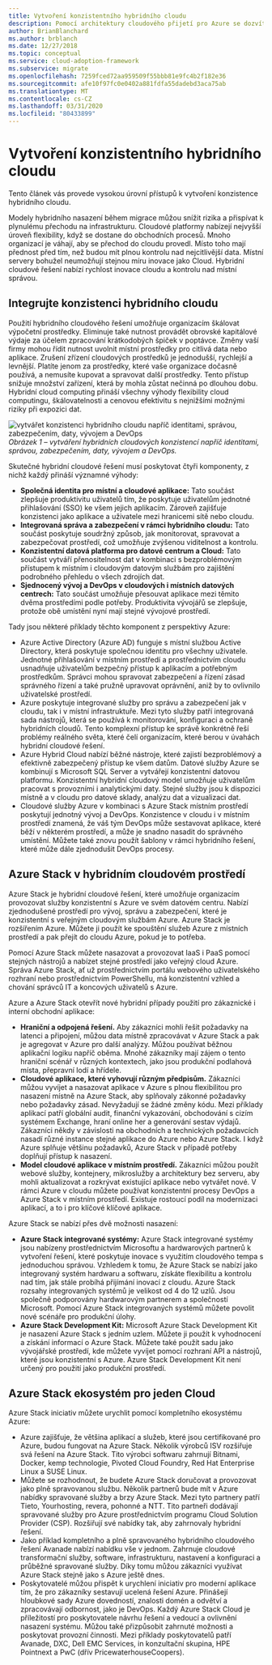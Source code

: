 ```yaml
---
title: Vytvoření konzistentního hybridního cloudu
description: Pomocí architektury cloudového přijetí pro Azure se dozvíte, jak definovat přístup k vytvoření konzistence hybridního cloudu.
author: BrianBlanchard
ms.author: brblanch
ms.date: 12/27/2018
ms.topic: conceptual
ms.service: cloud-adoption-framework
ms.subservice: migrate
ms.openlocfilehash: 7259fced72aa959509f55bbb81e9fc4b2f182e36
ms.sourcegitcommit: afe10f97fc0e0402a881fdfa55dadebd3aca75ab
ms.translationtype: MT
ms.contentlocale: cs-CZ
ms.lasthandoff: 03/31/2020
ms.locfileid: "80433899"
---
```

<!-- cSpell:ignore ISVs Bitnami Yourhosting Revera Avanade Pulsant PricewaterhouseCoopers Pointnext -->

# <a name="create-hybrid-cloud-consistency"></a>Vytvoření konzistentního hybridního cloudu

Tento článek vás provede vysokou úrovní přístupů k vytvoření konzistence hybridního cloudu.

Modely hybridního nasazení během migrace můžou snížit rizika a přispívat k plynulému přechodu na infrastrukturu. Cloudové platformy nabízejí nejvyšší úroveň flexibility, když se dostane do obchodních procesů. Mnoho organizací je váhají, aby se přechod do cloudu provedl. Místo toho mají přednost před tím, než budou mít plnou kontrolu nad nejcitlivější data. Místní servery bohužel neumožňují stejnou míru inovace jako Cloud. Hybridní cloudové řešení nabízí rychlost inovace cloudu a kontrolu nad místní správou.

## <a name="integrate-hybrid-cloud-consistency"></a>Integrujte konzistenci hybridního cloudu

Použití hybridního cloudového řešení umožňuje organizacím škálovat výpočetní prostředky. Eliminuje také nutnost provádět obrovské kapitálové výdaje za účelem zpracování krátkodobých špiček v poptávce. Změny vaší firmy mohou řídit nutnost uvolnit místní prostředky pro citlivá data nebo aplikace. Zrušení zřízení cloudových prostředků je jednodušší, rychlejší a levnější. Platíte jenom za prostředky, které vaše organizace dočasně používá, a nemusíte kupovat a spravovat další prostředky. Tento přístup snižuje množství zařízení, která by mohla zůstat nečinná po dlouhou dobu. Hybridní cloud computing přináší všechny výhody flexibility cloud computingu, škálovatelnosti a cenovou efektivitu s nejnižšími možnými riziky při expozici dat.

![vytvářet konzistenci hybridního cloudu napříč identitami, správou, zabezpečením, daty, vývojem a DevOps](../../_images/hybrid-consistency.png)
*Obrázek 1 – vytváření hybridních cloudových konzistencí napříč identitami, správou, zabezpečením, daty, vývojem a DevOps.*

Skutečné hybridní cloudové řešení musí poskytovat čtyři komponenty, z nichž každý přináší významné výhody:

- **Společná identita pro místní a cloudové aplikace:** Tato součást zlepšuje produktivitu uživatelů tím, že poskytuje uživatelům jednotné přihlašování (SSO) ke všem jejich aplikacím. Zároveň zajišťuje konzistenci jako aplikace a uživatele mezi hranicemi sítě nebo cloudu.
- **Integrovaná správa a zabezpečení v rámci hybridního cloudu:** Tato součást poskytuje soudržný způsob, jak monitorovat, spravovat a zabezpečovat prostředí, což umožňuje zvýšenou viditelnost a kontrolu.
- **Konzistentní datová platforma pro datové centrum a Cloud:** Tato součást vytváří přenositelnost dat v kombinaci s bezproblémovým přístupem k místním i cloudovým datovým službám pro zajištění podrobného přehledu o všech zdrojích dat.
- **Sjednocený vývoj a DevOps v cloudových i místních datových centrech:** Tato součást umožňuje přesouvat aplikace mezi těmito dvěma prostředími podle potřeby. Produktivita vývojářů se zlepšuje, protože obě umístění nyní mají stejné vývojové prostředí.

Tady jsou některé příklady těchto komponent z perspektivy Azure:

- Azure Active Directory (Azure AD) funguje s místní službou Active Directory, která poskytuje společnou identitu pro všechny uživatele. Jednotné přihlašování v místním prostředí a prostřednictvím cloudu usnadňuje uživatelům bezpečný přístup k aplikacím a potřebným prostředkům. Správci mohou spravovat zabezpečení a řízení zásad správného řízení a také pružně upravovat oprávnění, aniž by to ovlivnilo uživatelské prostředí.
- Azure poskytuje integrované služby pro správu a zabezpečení jak v cloudu, tak i v místní infrastruktuře. Mezi tyto služby patří integrovaná sada nástrojů, která se používá k monitorování, konfiguraci a ochraně hybridních cloudů. Tento komplexní přístup ke správě konkrétně řeší problémy reálného světa, které čelí organizacím, které berou v úvahách hybridní cloudové řešení.
- Azure Hybrid Cloud nabízí běžné nástroje, které zajistí bezproblémový a efektivně zabezpečený přístup ke všem datům. Datové služby Azure se kombinují s Microsoft SQL Server a vytvářejí konzistentní datovou platformu. Konzistentní hybridní cloudový model umožňuje uživatelům pracovat s provozními i analytickými daty. Stejné služby jsou k dispozici místně a v cloudu pro datové sklady, analýzu dat a vizualizaci dat.
- Cloudové služby Azure v kombinaci s Azure Stack místním prostředí poskytují jednotný vývoj a DevOps. Konzistence v cloudu i v místním prostředí znamená, že váš tým DevOps může sestavovat aplikace, které běží v některém prostředí, a může je snadno nasadit do správného umístění. Můžete také znovu použít šablony v rámci hybridního řešení, které může dále zjednodušit DevOps procesy.

## <a name="azure-stack-in-a-hybrid-cloud-environment"></a>Azure Stack v hybridním cloudovém prostředí

Azure Stack je hybridní cloudové řešení, které umožňuje organizacím provozovat služby konzistentní s Azure ve svém datovém centru. Nabízí zjednodušené prostředí pro vývoj, správu a zabezpečení, které je konzistentní s veřejným cloudovým službám Azure. Azure Stack je rozšířením Azure. Můžete ji použít ke spouštění služeb Azure z místních prostředí a pak přejít do cloudu Azure, pokud je to potřeba.

Pomocí Azure Stack můžete nasazovat a provozovat IaaS i PaaS pomocí stejných nástrojů a nabízet stejné prostředí jako veřejný cloud Azure. Správa Azure Stack, ať už prostřednictvím portálu webového uživatelského rozhraní nebo prostřednictvím PowerShellu, má konzistentní vzhled a chování správců IT a koncových uživatelů s Azure.

Azure a Azure Stack otevřít nové hybridní případy použití pro zákaznické i interní obchodní aplikace:

- **Hraniční a odpojená řešení.** Aby zákazníci mohli řešit požadavky na latenci a připojení, můžou data místně zpracovávat v Azure Stack a pak je agregovat v Azure pro další analýzy. Můžou používat běžnou aplikační logiku napříč oběma. Mnohé zákazníky mají zájem o tento hraniční scénář v různých kontextech, jako jsou produkční podlahová místa, přepravní lodí a hřídele.
- **Cloudové aplikace, které vyhovují různým předpisům.** Zákazníci můžou vyvíjet a nasazovat aplikace v Azure s plnou flexibilitou pro nasazení místně na Azure Stack, aby splňovaly zákonné požadavky nebo požadavky zásad. Nevyžadují se žádné změny kódu. Mezi příklady aplikací patří globální audit, finanční vykazování, obchodování s cizím systémem Exchange, hraní online her a generování sestav výdajů. Zákazníci někdy v závislosti na obchodních a technických požadavcích nasadí různé instance stejné aplikace do Azure nebo Azure Stack. I když Azure splňuje většinu požadavků, Azure Stack v případě potřeby doplňují přístup k nasazení.
- **Model cloudové aplikace v místním prostředí.** Zákazníci můžou použít webové služby, kontejnery, mikroslužby a architektury bez serveru, aby mohli aktualizovat a rozkrývat existující aplikace nebo vytvářet nové. V rámci Azure v cloudu můžete používat konzistentní procesy DevOps a Azure Stack v místním prostředí. Existuje rostoucí podíl na modernizaci aplikací, a to i pro klíčové klíčové aplikace.

Azure Stack se nabízí přes dvě možnosti nasazení:

- **Azure Stack integrované systémy:** Azure Stack integrované systémy jsou nabízeny prostřednictvím Microsoftu a hardwarových partnerů k vytvoření řešení, které poskytuje inovace s využitím cloudového tempa s jednoduchou správou. Vzhledem k tomu, že Azure Stack se nabízí jako integrovaný systém hardwaru a softwaru, získáte flexibilitu a kontrolu nad tím, jak stále probíhá přijímání inovací z cloudu. Azure Stack rozsahy integrovaných systémů je velikost od 4 do 12 uzlů. Jsou společně podporovány hardwarovým partnerem a společností Microsoft. Pomocí Azure Stack integrovaných systémů můžete povolit nové scénáře pro produkční úlohy.
- **Azure Stack Development Kit:** Microsoft Azure Stack Development Kit je nasazení Azure Stack s jedním uzlem. Můžete ji použít k vyhodnocení a získání informací o Azure Stack. Můžete také použít sadu jako vývojářské prostředí, kde můžete vyvíjet pomocí rozhraní API a nástrojů, které jsou konzistentní s Azure. Azure Stack Development Kit není určený pro použití jako produkční prostředí.

## <a name="azure-stack-one-cloud-ecosystem"></a>Azure Stack ekosystém pro jeden Cloud

Azure Stack iniciativ můžete urychlit pomocí kompletního ekosystému Azure:

<!-- cSpell:ignore ISVs Bitnami Yourhosting Revera Avanade Pulsant PricewaterhouseCoopers -->

- Azure zajišťuje, že většina aplikací a služeb, které jsou certifikované pro Azure, budou fungovat na Azure Stack. Několik výrobců ISV rozšiřuje svá řešení na Azure Stack. Tito výrobci softwaru zahrnují Bitnami, Docker, kemp technologie, Pivoted Cloud Foundry, Red Hat Enterprise Linux a SUSE Linux.
- Můžete se rozhodnout, že budete Azure Stack doručovat a provozovat jako plně spravovanou službu. Několik partnerů bude mít v Azure nabídky spravované služby a brzy Azure Stack. Mezi tyto partnery patří Tieto, Yourhosting, revera, pohonné a NTT. Tito partneři dodávají spravované služby pro Azure prostřednictvím programu Cloud Solution Provider (CSP). Rozšiřují své nabídky tak, aby zahrnovaly hybridní řešení.
- Jako příklad kompletního a plně spravovaného hybridního cloudového řešení Avanade nabízí nabídku vše v jednom. Zahrnuje cloudové transformační služby, software, infrastrukturu, nastavení a konfiguraci a průběžné spravované služby. Díky tomu můžou zákazníci využívat Azure Stack stejně jako s Azure ještě dnes.
- Poskytovatelé můžou přispět k urychlení iniciativ pro moderní aplikace tím, že pro zákazníky sestavují ucelená řešení Azure. Přinášejí hloubkové sady Azure dovedností, znalosti domén a odvětví a zpracovávají odbornost, jako je DevOps. Každý Azure Stack Cloud je příležitostí pro poskytovatele návrhu řešení a vedoucí a ovlivnění nasazení systému. Můžou také přizpůsobit zahrnuté možnosti a poskytovat provozní činnosti. Mezi příklady poskytovatelů patří Avanade, DXC, Dell EMC Services, in konzultační skupina, HPE Pointnext a PwC (dřív PricewaterhouseCoopers).
